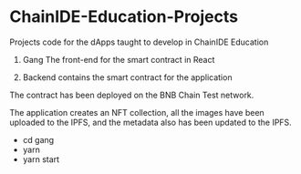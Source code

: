 # ChainIDE-Education-Projects

Projects code for the dApps taught to develop in ChainIDE Education

1. Gang
   The front-end for the smart contract in React

2. Backend
   contains the smart contract for the application

The contract has been deployed on the BNB Chain Test network.

The application creates an NFT collection, all the images have been uploaded to the IPFS, and the metadata also has been updated to the IPFS.

- cd gang
- yarn
- yarn start


